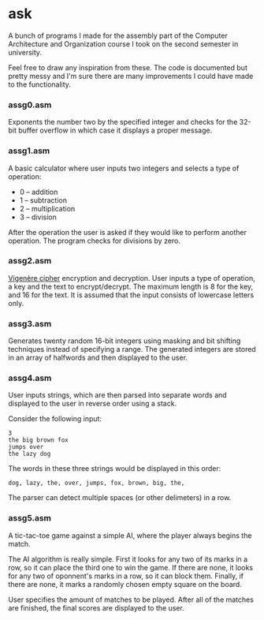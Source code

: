# ask
A bunch of programs I made for the assembly part of the Computer Architecture and Organization course I took on the second semester in university.

Feel free to draw any inspiration from these. The code is documented but pretty messy and I'm sure there are many improvements I could have made to the functionality.

### assg0.asm
Exponents the number two by the specified integer and checks for the 32-bit buffer overflow in which case it displays a proper message.

### assg1.asm
A basic calculator where user inputs two integers and selects a type of operation:

- 0 &ndash; addition
- 1 &ndash; subtraction
- 2 &ndash; multiplication
- 3 &ndash; division

After the operation the user is asked if they would like to perform another operation. The program checks for divisions by zero.

### assg2.asm
[Vigenère cipher](https://en.wikipedia.org/wiki/Vigenère_cipher) encryption and decryption. User inputs a type of operation, a key and the text to encrypt/decrypt. The maximum length is 8 for the key, and 16 for the text. It is assumed that the input consists of lowercase letters only.

### assg3.asm
Generates twenty random 16-bit integers using masking and bit shifting techniques instead of specifying a range. The generated integers are stored in an array of halfwords and then displayed to the user.

### assg4.asm
User inputs strings, which are then parsed into separate words and displayed to the user in reverse order using a stack.

Consider the following input:

```
3
the big brown fox
jumps over
the lazy dog
```

The words in these three strings would be displayed in this order:

```
dog, lazy, the, over, jumps, fox, brown, big, the, 
```

The parser can detect multiple spaces (or other delimeters) in a row.

### assg5.asm
A tic-tac-toe game against a simple AI, where the player always begins the match.

The AI algorithm is really simple. First it looks for any two of its marks in a row, so it can place the third one to win the game. If there are none, it looks for any two of oponnent's marks in a row, so it can block them. Finally, if there are none, it marks a randomly chosen empty square on the board.

User specifies the amount of matches to be played. After all of the matches are finished, the final scores are displayed to the user.

